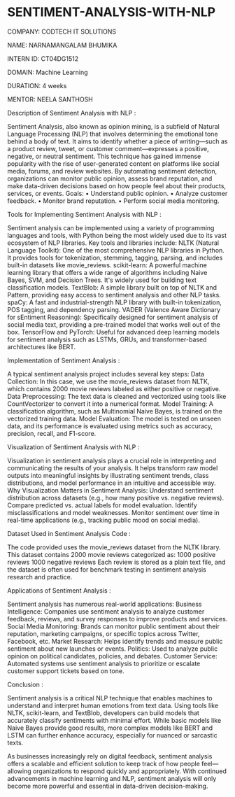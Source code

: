 # SENTIMENT-ANALYSIS-WITH-NLP

COMPANY: CODTECH IT SOLUTIONS

NAME: NARNAMANGALAM BHUMIKA

INTERN ID: CT04DG1512

DOMAIN: Machine Learning

DURATION: 4 weeks

MENTOR: NEELA SANTHOSH

Description of Sentiment Analysis with NLP :

Sentiment Analysis, also known as opinion mining, is a subfield of Natural Language Processing (NLP) that involves determining the emotional tone behind a body of text. It aims to identify whether a piece of writing—such as a product review, tweet, or customer comment—expresses a positive, negative, or neutral sentiment.
This technique has gained immense popularity with the rise of user-generated content on platforms like social media, forums, and review websites. By automating sentiment detection, organizations can monitor public opinion, assess brand reputation, and make data-driven decisions based on how people feel about their products, services, or events.
   Goals:
•	Understand public opinion.
•	Analyze customer feedback.
•	Monitor brand reputation.
•	Perform social media monitoring.

Tools for Implementing Sentiment Analysis with NLP :

Sentiment analysis can be implemented using a variety of programming languages and tools, with Python being the most widely used due to its vast ecosystem of NLP libraries.
Key tools and libraries include:
NLTK (Natural Language Toolkit): One of the most comprehensive NLP libraries in Python. It provides tools for tokenization, stemming, tagging, parsing, and includes built-in datasets like movie_reviews.
scikit-learn: A powerful machine learning library that offers a wide range of algorithms including Naive Bayes, SVM, and Decision Trees. It's widely used for building text classification models.
TextBlob: A simple library built on top of NLTK and Pattern, providing easy access to sentiment analysis and other NLP tasks.
spaCy: A fast and industrial-strength NLP library with built-in tokenization, POS tagging, and dependency parsing.
VADER (Valence Aware Dictionary for sEntiment Reasoning): Specifically designed for sentiment analysis of social media text, providing a pre-trained model that works well out of the box.
TensorFlow and PyTorch: Useful for advanced deep learning models for sentiment analysis such as LSTMs, GRUs, and transformer-based architectures like BERT.

Implementation of Sentiment Analysis :

A typical sentiment analysis project includes several key steps:
Data Collection: In this case, we use the movie_reviews dataset from NLTK, which contains 2000 movie reviews labeled as either positive or negative.
Data Preprocessing: The text data is cleaned and vectorized using tools like CountVectorizer to convert it into a numerical format.
Model Training: A classification algorithm, such as Multinomial Naive Bayes, is trained on the vectorized training data.
Model Evaluation: The model is tested on unseen data, and its performance is evaluated using metrics such as accuracy, precision, recall, and F1-score.

 Visualization of Sentiment Analysis with NLP :
 
Visualization in sentiment analysis plays a crucial role in interpreting and communicating the results of your analysis. It helps transform raw model outputs into meaningful insights by illustrating sentiment trends, class distributions, and model performance in an intuitive and accessible way.
Why Visualization Matters in Sentiment Analysis:
Understand sentiment distribution across datasets (e.g., how many positive vs. negative reviews).
Compare predicted vs. actual labels for model evaluation.
Identify misclassifications and model weaknesses.
Monitor sentiment over time in real-time applications (e.g., tracking public mood on social media).

Dataset Used in Sentiment Analysis Code :

The code provided uses the movie_reviews dataset from the NLTK library. This dataset contains 2000 movie reviews categorized as:
1000 positive reviews
1000 negative reviews
Each review is stored as a plain text file, and the dataset is often used for benchmark testing in sentiment analysis research and practice.

Applications of Sentiment Analysis :

Sentiment analysis has numerous real-world applications:
Business Intelligence: Companies use sentiment analysis to analyze customer feedback, reviews, and survey responses to improve products and services.
Social Media Monitoring: Brands can monitor public sentiment about their reputation, marketing campaigns, or specific topics across Twitter, Facebook, etc.
Market Research: Helps identify trends and measure public sentiment about new launches or events.
Politics: Used to analyze public opinion on political candidates, policies, and debates.
Customer Service: Automated systems use sentiment analysis to prioritize or escalate customer support tickets based on tone.

Conclusion :

Sentiment analysis is a critical NLP technique that enables machines to understand and interpret human emotions from text data. Using tools like NLTK, scikit-learn, and TextBlob, developers can build models that accurately classify sentiments with minimal effort. While basic models like Naive Bayes provide good results, more complex models like BERT and LSTM can further enhance accuracy, especially for nuanced or sarcastic texts.

As businesses increasingly rely on digital feedback, sentiment analysis offers a scalable and efficient solution to keep track of how people feel—allowing organizations to respond quickly and appropriately. With continued advancements in machine learning and NLP, sentiment analysis will only become more powerful and essential in data-driven decision-making.
